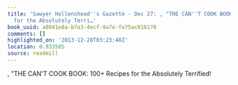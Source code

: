 ```yaml
---
title: 'Sawyer Hollenshead''s Gazette - Dec 27: , "THE CAN''T COOK BOOK: 100+ Recipes
  for the Absolutely Terri…'
book_uuid: a0941e8a-b7a3-4ecf-9a7e-fe75ac818170
comments: []
highlighted_on: '2013-12-28T03:23:48Z'
location: 0.933505
source: readmill
---
```


, "THE CAN'T COOK BOOK: 100+ Recipes for the Absolutely Terrified!